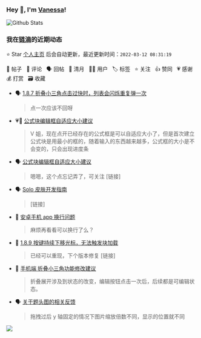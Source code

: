 ### Hey 👋, I'm [Vanessa](http://vanessa.b3log.org/)!

![Github Stats](https://github-readme-stats.vercel.app/api?username=Vanessa219&show_icons=true)

<!--events start -->

### 我在[链滴](https://ld246.com)的近期动态

⭐️ Star [个人主页](https://github.com/Vanessa219/Vanessa219) 后会自动更新，最近更新时间：`2022-03-12 08:31:19`

📝 帖子 &nbsp; 💬 评论 &nbsp; 🗣 回帖 &nbsp; 🌙 清月 &nbsp; 👨‍💻 用户 &nbsp; 🏷️ 标签 &nbsp; ⭐️ 关注 &nbsp; 👍 赞同 &nbsp; 💗 感谢 &nbsp; 💰 打赏 &nbsp; 🗃 收藏

* 🗣 [1.8.7 折叠小三角点击过快时，列表会闪烁重复弹一次](https://ld246.com/article/1646494616831/comment/1646992886327#comments)

  > 点一次应该不回呀
* 💗💬 [公式块编辑框自适应大小建议](https://ld246.com/article/1646789631336/comment/1646885959978#comments)

  > V 姐，现在点开已经存在的公式框是可以自适应大小了，但是首次建立公式块是用最小的框的，随着输入的东西越来越多，公式框的大小是不会变的，只会出现进度条
* 🗣 [公式块编辑框自适应大小建议](https://ld246.com/article/1646789631336/comment/1646885959978#comments)

  > 嗯嗯，这个点忘记弄了，可关注 [链接]
* 🗣 [Solo 皮肤开发指南](https://ld246.com/article/1493814851007/comment/1646884130709#comments)

  > [链接]
* 💬 [安卓手机 app 换行问题](https://ld246.com/article/1633142605946/comment/1646905682229#comments)

  > 麻烦再看看可以换行了么？
* 💬 [1.8.9 按键持续下移光标，无法触发块加载](https://ld246.com/article/1646807591401/comment/1646877551157#comments)

  > 已经可以重现，下个版本修复 [链接]
* 💬 [手机端 折叠小三角功能修改建议](https://ld246.com/article/1646832494887/comment/1646874165067#comments)

  > 折叠展开涉及到状态的改变，编辑按钮点击一次后，后续都是可编辑状态。
* 🗣 [关于题头图的相关反馈](https://ld246.com/article/1646786829951/comment/1646798758141#comments)

  > 拖拽过后 y 轴固定的情况下图片缩放倍数不同，显示的位置就不同


<!--events end -->

<a title="Hits" target="_blank" href="https://github.com/Vanessa219/Vanessa219"><img src="https://hits.b3log.org/Vanessa219/Vanessa219.svg"></a>
